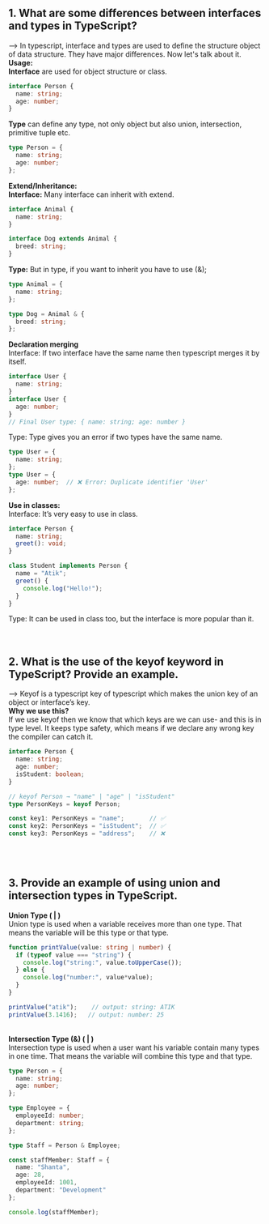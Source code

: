 ## 1. What are some differences between interfaces and types in TypeScript?
--> In typescript, interface and types are used to define the structure object of data structure. They have major differences. Now let's talk about it. </br>
<strong>Usage:</strong></br>
<strong>Interface</strong> are used for object structure or class.
```ts
interface Person {
  name: string;
  age: number;
}
```

<strong>Type</strong> can define any type, not only object but also union, intersection, primitive tuple etc.
```ts
type Person = {
  name: string;
  age: number;
};
```

<strong>Extend/Inheritance:</strong></br>
<strong>Interface:</strong> Many interface can inherit with  extend.
```ts
interface Animal {
  name: string;
}

interface Dog extends Animal {
  breed: string;
}
```
<strong>Type:</strong> But in type, if you want to inherit you have to use (&);
```ts
type Animal = {
  name: string;
};

type Dog = Animal & {
  breed: string;
};
```

<strong>Declaration merging</strong> </br>
Interface: If two interface have the same name then typescript merges it by itself.
```ts
interface User {
  name: string;
}
interface User {
  age: number;
}
// Final User type: { name: string; age: number }
```

Type: Type gives you an error if two types have the same name.
```ts
type User = {
  name: string;
};
type User = {
  age: number;  // ❌ Error: Duplicate identifier 'User'
};
```

<strong>Use in classes:</strong> </br>
Interface: It’s very easy to use in class.
```ts
interface Person {
  name: string;
  greet(): void;
}

class Student implements Person {
  name = "Atik";
  greet() {
    console.log("Hello!");
  }
}
```

Type:  It can be used in class too, but the interface is more popular than it.
</br>
</br>
</br>

## 2. What is the use of the keyof keyword in TypeScript? Provide an example.
--> Keyof is a typescript key of typescript which makes the union key of an object or interface’s key. </br>
<strong>Why we use this?</strong> </br>
If we use keyof then we know that which keys are we can use- and this is in type level. It keeps type safety, which means if we declare any wrong key the compiler can catch it.

```ts
interface Person {
  name: string;
  age: number;
  isStudent: boolean;
}

// keyof Person → "name" | "age" | "isStudent"
type PersonKeys = keyof Person;

const key1: PersonKeys = "name";       // ✅ 
const key2: PersonKeys = "isStudent";  // ✅ 
const key3: PersonKeys = "address";    // ❌ 
```
</br>
</br>

## 3. Provide an example of using union and intersection types in TypeScript.

<strong>Union Type ( | )</strong></br>
Union type is used when a variable receives more than one type. That means the variable will be this type or that type.

```ts
function printValue(value: string | number) {
  if (typeof value === "string") {
    console.log("string:", value.toUpperCase());
  } else {
    console.log("number:", value*value);
  }
}

printValue("atik");    // output: string: ATIK
printValue(3.1416);   // output: number: 25
```
</br>
<strong>Intersection Type (&) ( | )</strong></br>
Intersection type is used when a user want his variable contain many types in one time. That means the variable will combine this type and that type.

```ts
type Person = {
  name: string;
  age: number;
};

type Employee = {
  employeeId: number;
  department: string;
};

type Staff = Person & Employee;

const staffMember: Staff = {
  name: "Shanta",
  age: 28,
  employeeId: 1001,
  department: "Development"
};

console.log(staffMember);
```



